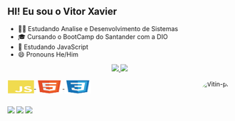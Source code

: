 ## HI! Eu sou o Vitor Xavier
- 🧑‍💻 Estudando Analise e Desenvolvimento de Sistemas
- 🎓 Cursando o BootCamp do Santander com a DIO  
- 🌱 Estudando JavaScript
- 😄 Pronouns He/Him

<div align="center">
  <a href="https://github.com/Vitor-Xav">
  <img height="120em" src="https://github-readme-stats.vercel.app/api?username=Vitor-Xav&show_icons=true&theme=dracula&include_all_commits=true&count_private=true"/>
  <img height="120em" src="https://github-readme-stats.vercel.app/api/top-langs/?username=Vitor-Xav&layout=compact&langs_count=7&theme=dracula"/>
</div>
  
  <div style="display: inline_block"><br>
  <img align="center" alt="Vitor-Js" height="30" width="60" src="https://raw.githubusercontent.com/devicons/devicon/master/icons/javascript/javascript-plain.svg">
  <img align="center" alt="Vitor-HTML" height="30" width="60" src="https://raw.githubusercontent.com/devicons/devicon/master/icons/html5/html5-original.svg">
  <img align="center" alt="Vitor-CSS" height="30" width="60" src="https://raw.githubusercontent.com/devicons/devicon/master/icons/css3/css3-original.svg">
  <img align="right" alt="Vitin-pic" height="220" style="border-radius:50px;" src="https://media.discordapp.net/attachments/804828239485730826/987475968706904106/download20220605185634.png?width=452&height=452">
</div>
  
  ##
  
  <div> 
  
  <a href="https://instagram.com/im__vitin" target="_blank"><img src="https://img.shields.io/badge/-Instagram-%23E4405F?style=for-the-badge&logo=instagram&logoColor=white" target="_blank"></a>
  <a href = "mailto:vitorxav@hotmail.com"><img src="https://img.shields.io/badge/Microsoft_Outlook-0078D4?style=for-the-badge&logo=microsoft-outlook&logoColor=white" target="_blank"></a>
  <a href="https://www.linkedin.com/in/vitor-xavier-75b664229/" target="_blank"><img src="https://img.shields.io/badge/-LinkedIn-%230077B5?style=for-the-badge&logo=linkedin&logoColor=white" target="_blank"></a> 
  </div>
